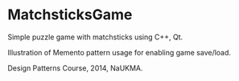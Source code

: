 MatchsticksGame
===============

Simple puzzle game with matchsticks using C++, Qt.

Illustration of Memento pattern usage for enabling game save/load.

Design Patterns Course, 2014, NaUKMA.
